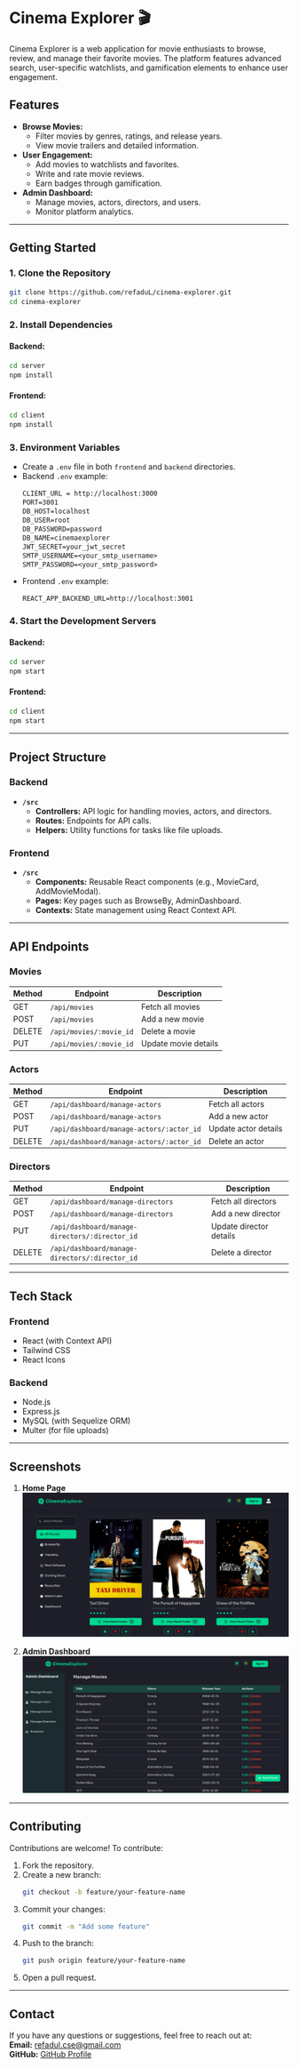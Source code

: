 
# **Cinema Explorer** 🎬  
Cinema Explorer is a web application for movie enthusiasts to browse, review, and manage their favorite movies. The platform features advanced search, user-specific watchlists, and gamification elements to enhance user engagement.

## **Features**
- **Browse Movies:**
  - Filter movies by genres, ratings, and release years.
  - View movie trailers and detailed information.
- **User Engagement:**
  - Add movies to watchlists and favorites.
  - Write and rate movie reviews.
  - Earn badges through gamification.
- **Admin Dashboard:**
  - Manage movies, actors, directors, and users.
  - Monitor platform analytics.

---

## **Getting Started**

### **1. Clone the Repository**
```bash
git clone https://github.com/refaduL/cinema-explorer.git
cd cinema-explorer
```

### **2. Install Dependencies**
#### Backend:
```bash
cd server
npm install
```
#### Frontend:
```bash
cd client
npm install
```

### **3. Environment Variables**
- Create a `.env` file in both `frontend` and `backend` directories.
- Backend `.env` example:
  ```env
  CLIENT_URL = http://localhost:3000
  PORT=3001
  DB_HOST=localhost
  DB_USER=root
  DB_PASSWORD=password
  DB_NAME=cinemaexplorer
  JWT_SECRET=your_jwt_secret
  SMTP_USERNAME=<your_smtp_username>
  SMTP_PASSWORD=<your_smtp_password>
  ```
- Frontend `.env` example:
  ```env
  REACT_APP_BACKEND_URL=http://localhost:3001
  ```

### **4. Start the Development Servers**
#### Backend:
```bash
cd server
npm start
```
#### Frontend:
```bash
cd client
npm start
```

---

## **Project Structure**

### **Backend**
- **`/src`**
  - **Controllers:** API logic for handling movies, actors, and directors.
  - **Routes:** Endpoints for API calls.
  - **Helpers:** Utility functions for tasks like file uploads.

### **Frontend**
- **`/src`**
  - **Components:** Reusable React components (e.g., MovieCard, AddMovieModal).
  - **Pages:** Key pages such as BrowseBy, AdminDashboard.
  - **Contexts:** State management using React Context API.

---

## **API Endpoints**

### **Movies**
| Method | Endpoint                   | Description               |
|--------|----------------------------|---------------------------|
| GET    | `/api/movies`              | Fetch all movies          |
| POST   | `/api/movies`              | Add a new movie           |
| DELETE | `/api/movies/:movie_id`    | Delete a movie            |
| PUT    | `/api/movies/:movie_id`    | Update movie details      |

### **Actors**
| Method | Endpoint                   | Description               |
|--------|----------------------------|---------------------------|
| GET    | `/api/dashboard/manage-actors`   | Fetch all actors          |
| POST   | `/api/dashboard/manage-actors`   | Add a new actor           |
| PUT    | `/api/dashboard/manage-actors/:actor_id` | Update actor details |
| DELETE | `/api/dashboard/manage-actors/:actor_id` | Delete an actor      |

### **Directors**
| Method | Endpoint                   | Description               |
|--------|----------------------------|---------------------------|
| GET    | `/api/dashboard/manage-directors`   | Fetch all directors       |
| POST   | `/api/dashboard/manage-directors`   | Add a new director        |
| PUT    | `/api/dashboard/manage-directors/:director_id` | Update director details |
| DELETE | `/api/dashboard/manage-directors/:director_id` | Delete a director      |

---

## **Tech Stack**
### **Frontend**
- React (with Context API)
- Tailwind CSS
- React Icons

### **Backend**
- Node.js
- Express.js
- MySQL (with Sequelize ORM)
- Multer (for file uploads)

---

## **Screenshots**
1. **Home Page**  
   ![Browse By](./screenshots/homepage.png)

2. **Admin Dashboard**  
   ![Admin Dashboard](./screenshots/admin-dashboard.png)

---

## **Contributing**
Contributions are welcome! To contribute:
1. Fork the repository.
2. Create a new branch:
   ```bash
   git checkout -b feature/your-feature-name
   ```
3. Commit your changes:
   ```bash
   git commit -m "Add some feature"
   ```
4. Push to the branch:
   ```bash
   git push origin feature/your-feature-name
   ```
5. Open a pull request.

---

## **Contact**
If you have any questions or suggestions, feel free to reach out at:  
**Email:** refadul.cse@gmail.com  
**GitHub:** [GitHub Profile](https://github.com/refaduL)

